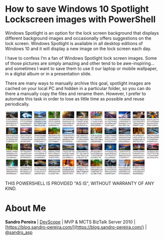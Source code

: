 # How to save Windows 10 Spotlight Lockscreen images with PowerShell
Windows Spotlight is an option for the lock screen background that displays different background images and occasionally offers suggestions on the lock screen. Windows Spotlight is available in all desktop editions of Windows 10 and it will display a new image on the lock screen each day.

I have to confess I’m a fan of Windows Spotlight lock screen images. Some of those pictures are simply amazing and other tend to be awe-inspiring… and sometimes I want to save them to use it our laptop or mobile wallpaper, in a digital album or in a presentation slide.

There are many ways to manually archive this goal, spotlight images are cached on your local PC and hidden in a particular folder, so you can do there a manually copy the files and rename them. However, I prefer to automate this task in order to lose as little time as possible and reuse periodically.

![Spotlight Lockscreen](media/Capture.png)
 
THIS POWERSHELL IS PROVIDED "AS IS", WITHOUT WARRANTY OF ANY KIND.

# About Me
**Sandro Pereira** | [DevScope](http://www.devscope.net/) | MVP & MCTS BizTalk Server 2010 | [https://blog.sandro-pereira.com/](https://blog.sandro-pereira.com/) | [@sandro_asp](https://twitter.com/sandro_asp)